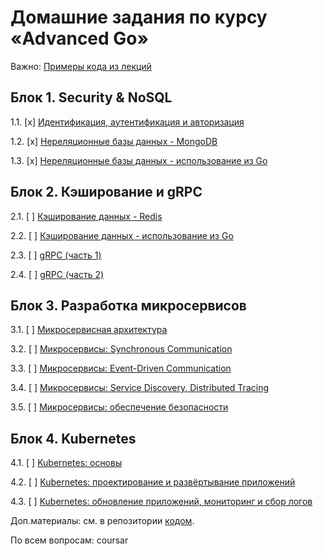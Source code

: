 # Домашние задания по курсу «Advanced Go»

Важно: [Примеры кода из лекций](https://github.com/netology-code/ago-code)

## Блок 1. Security & NoSQL

1.1. [x] [Идентификация, аутентификация и авторизация](01_security)

1.2. [x] [Нереляционные базы данных - MongoDB](02_mongodb)

1.3. [x] [Нереляционные базы данных - использование из Go](03_gomongodb)

## Блок 2. Кэширование и gRPC

2.1. [ ] [Кэширование данных - Redis](04_redis)

2.2. [ ] [Кэширование данных - использование из Go](05_goredis)

2.3. [ ] [gRPC (часть 1)](06_grpc1)

2.4. [ ] [gRPC (часть 2)](07_grpc2)

## Блок 3. Разработка микросервисов

3.1. [ ] [Микросервисная архитектура](08_micro)

3.2. [ ] [Микросервисы: Synchronous Communication](09_micro-sync)

3.3. [ ] [Микросервисы: Event-Driven Communication](10_mirco-events)

3.4. [ ] [Микросервисы: Service Discovery, Distributed Tracing](11_micro-tracing)

3.5. [ ] [Микросервисы: обеспечение безопасности](12_security)

## Блок 4. Kubernetes

4.1. [ ] [Kubernetes: основы](13_kube-basics)

4.2. [ ] [Kubernetes: проектирование и развёртывание приложений](14_kube-dev)

4.3. [ ] [Kubernetes: обновление приложений, мониторинг и сбор логов](15_kube-ops)


Доп.материалы: см. в репозитории [кодом](https://github.com/netology-code/ago-code).

По всем вопросам: coursar


